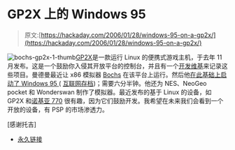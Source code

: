 # GP2X 上的 Windows 95

> 原文:[https://hackaday.com/2006/01/28/windows-95-on-a-gp2x/](https://hackaday.com/2006/01/28/windows-95-on-a-gp2x/)

![bochs-gp2x-1-thumb](../Images/288ab66a62cfa9a4435ee56c3afdc2ac.png)[GP2X](http://gp2x.com/product/product.asp)是一款运行 Linux 的便携式游戏主机，于去年 11 月发布。这是一个鼓励你入侵其开放平台的控制台，并且有一个[开发维基](http://wiki.gp2x.org/wiki/Main_Page)来记录这些项目。曼德曼最近让 x86 模拟器 [Bochs](http://en.wikipedia.org/wiki/Bochs) 在该平台上运行。然后他[在此基础上启动了 Windows 95 ](http://elligre.tk/madelman/index.php/gp2x/) ( [互联网存档](https://web.archive.org/web/20060208100124/http://elligre.tk/madelman/index.php/gp2x/))；需要六分半钟。他还为 NES、NeoGeo pocket 和 Wonderswan 制作了模拟器。最近发布的基于 Linux 的设备，如 GP2X 和[诺基亚 770](http://en.wikipedia.org/wiki/Nokia_770) 很有趣，因为它们鼓励开发。我希望在未来我们会看到一个开放的设备，有 PSP 的市场渗透力。

[感谢托吉]

*   [永久链接](http://elligre.tk/madelman/index.php/gp2x/)
